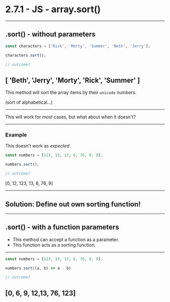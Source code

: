 # 2.7.1 - JS - array.sort()

---

## .sort() - without parameters

```js
const characters = ['Rick', 'Morty', 'Summer', 'Beth', 'Jerry'];

characters.sort();

// outcome?
```
[ 'Beth', 'Jerry', 'Morty', 'Rick', 'Summer' ]
---

This method will sort the array items by their `unicode` numbers.

(sort of alphabetical...)

---

This will work for _most_ cases, but what about when it doesn't?

---

### Example

This doesn't work as _expected_.

```js
const numbers = [123, 13, 12, 6, 76, 0, 9];

numbers.sort();

// outcome?
```
[0, 12, 123, 13, 6, 76,   9]

---

## Solution: Define out own sorting function!

---

## .sort() - with a function parameters

- This method can accept a function as a parameter.
- This function acts as a sorting function.

---

```js
const numbers = [123, 13, 12, 6, 76, 0, 9];

numbers.sort((a, b) => a - b)

// outcome?
```
[0,  6,   9, 12,13, 76, 123]
---

